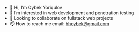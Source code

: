 - 👋 Hi, I’m Oybek Yoriqulov
- 👀 I’m interested in web development and penetration testing
- 💞️ Looking to collaborate on fullstack web projects
- 📫 How to reach me email: hhoybek@gmail.com

<!---
oybek703/oybek703 is a ✨ special ✨ repository because its `README.md` (this file) appears on your GitHub profile.
You can click the Preview link to take a look at your changes.
--->
